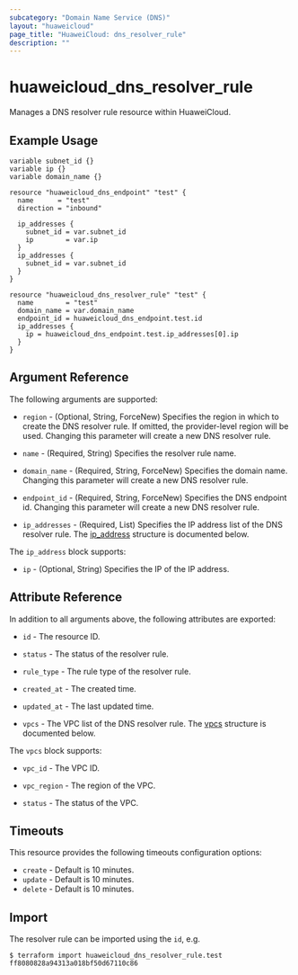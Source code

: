 ```yaml
---
subcategory: "Domain Name Service (DNS)"
layout: "huaweicloud"
page_title: "HuaweiCloud: dns_resolver_rule"
description: ""
---
```


# huaweicloud_dns_resolver_rule

Manages a DNS resolver rule resource within HuaweiCloud.

## Example Usage

```hcl
variable subnet_id {}
variable ip {}
variable domain_name {}

resource "huaweicloud_dns_endpoint" "test" {
  name      = "test"
  direction = "inbound"

  ip_addresses {
    subnet_id = var.subnet_id
    ip        = var.ip
  }
  ip_addresses {
    subnet_id = var.subnet_id
  }
}

resource "huaweicloud_dns_resolver_rule" "test" {
  name        = "test"
  domain_name = var.domain_name
  endpoint_id = huaweicloud_dns_endpoint.test.id
  ip_addresses {
    ip = huaweicloud_dns_endpoint.test.ip_addresses[0].ip
  }
}
```

## Argument Reference

The following arguments are supported:

* `region` - (Optional, String, ForceNew) Specifies the region in which to create the DNS resolver rule.
  If omitted, the provider-level region will be used. Changing this parameter will create a new DNS resolver rule.

* `name` - (Required, String) Specifies the resolver rule name.

* `domain_name` - (Required, String, ForceNew) Specifies the domain name. Changing this parameter will create
  a new DNS resolver rule.

* `endpoint_id` - (Required, String, ForceNew) Specifies the DNS endpoint id. Changing this parameter will create
  a new DNS resolver rule.

* `ip_addresses` - (Required, List) Specifies the IP address list of the DNS resolver rule.
  The [ip_address](#Address) structure is documented below.

<a name="Address"></a>
The `ip_address` block supports:

* `ip` - (Optional, String) Specifies the IP of the IP address.

## Attribute Reference

In addition to all arguments above, the following attributes are exported:

* `id` - The resource ID.

* `status` - The status of the resolver rule.

* `rule_type` - The rule type of the resolver rule.

* `created_at` - The created time.

* `updated_at` - The last updated time.

* `vpcs` - The VPC list of the DNS resolver rule.
  The [vpcs](#Dns_vpcs) structure is documented below.

<a name="Dns_vpcs"></a>
The `vpcs` block supports:

* `vpc_id` - The VPC ID.

* `vpc_region` - The region of the VPC.

* `status` - The status of the VPC.

## Timeouts

This resource provides the following timeouts configuration options:

* `create` - Default is 10 minutes.
* `update` - Default is 10 minutes.
* `delete` - Default is 10 minutes.

## Import

The resolver rule can be imported using the `id`, e.g.

```
$ terraform import huaweicloud_dns_resolver_rule.test ff8080828a94313a018bf50d67110c86
```
